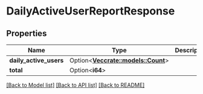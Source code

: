 # DailyActiveUserReportResponse

## Properties

Name | Type | Description | Notes
------------ | ------------- | ------------- | -------------
**daily_active_users** | Option<[**Vec<crate::models::Count>**](Count.md)> |  | [optional]
**total** | Option<**i64**> |  | [optional]

[[Back to Model list]](../README.md#documentation-for-models) [[Back to API list]](../README.md#documentation-for-api-endpoints) [[Back to README]](../README.md)


